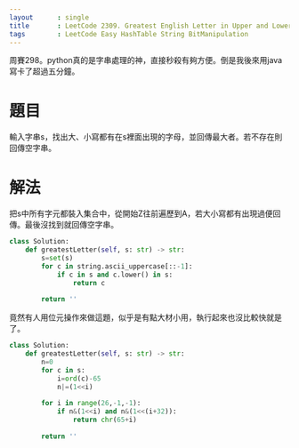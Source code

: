 ```yaml
--- 
layout      : single
title       : LeetCode 2309. Greatest English Letter in Upper and Lower Case
tags        : LeetCode Easy HashTable String BitManipulation
---
```

周賽298。python真的是字串處理的神，直接秒殺有夠方便。倒是我後來用java寫卡了超過五分鐘。

# 題目
輸入字串s，找出大、小寫都有在s裡面出現的字母，並回傳最大者。若不存在則回傳空字串。

# 解法
把s中所有字元都裝入集合中，從開始Z往前遍歷到A，若大小寫都有出現過便回傳。最後沒找到就回傳空字串。  

```python
class Solution:
    def greatestLetter(self, s: str) -> str:
        s=set(s)
        for c in string.ascii_uppercase[::-1]:
            if c in s and c.lower() in s:
                return c
        
        return ''
```

竟然有人用位元操作來做這題，似乎是有點大材小用，執行起來也沒比較快就是了。  

```python
class Solution:
    def greatestLetter(self, s: str) -> str:
        n=0
        for c in s:
            i=ord(c)-65
            n|=(1<<i)
        
        for i in range(26,-1,-1):
            if n&(1<<i) and n&(1<<(i+32)):
                return chr(65+i)
        
        return ''
```